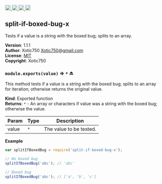 <a href="https://travis-ci.org/Xotic750/split-if-boxed-bug-x"
   title="Travis status">
<img
   src="https://travis-ci.org/Xotic750/split-if-boxed-bug-x.svg?branch=master"
   alt="Travis status" height="18"/>
</a>
<a href="https://david-dm.org/Xotic750/split-if-boxed-bug-x"
   title="Dependency status">
<img src="https://david-dm.org/Xotic750/split-if-boxed-bug-x.svg"
   alt="Dependency status" height="18"/>
</a>
<a href="https://david-dm.org/Xotic750/split-if-boxed-bug-x#info=devDependencies"
   title="devDependency status">
<img src="https://david-dm.org/Xotic750/split-if-boxed-bug-x/dev-status.svg"
   alt="devDependency status" height="18"/>
</a>
<a href="https://badge.fury.io/js/split-if-boxed-bug-x" title="npm version">
<img src="https://badge.fury.io/js/split-if-boxed-bug-x.svg"
   alt="npm version" height="18"/>
</a>
<a name="module_split-if-boxed-bug-x"></a>

## split-if-boxed-bug-x
Tests if a value is a string with the boxed bug; splits to an array.

**Version**: 1.1.1  
**Author**: Xotic750 <Xotic750@gmail.com>  
**License**: [MIT](&lt;https://opensource.org/licenses/MIT&gt;)  
**Copyright**: Xotic750  
<a name="exp_module_split-if-boxed-bug-x--module.exports"></a>

### `module.exports(value)` ⇒ <code>\*</code> ⏏
This method tests if a value is a string with the boxed bug; splits to an
array for iteration; otherwise returns the original value.

**Kind**: Exported function  
**Returns**: <code>\*</code> - An array or characters if value was a string with the boxed bug;
 otherwise the value.  

| Param | Type | Description |
| --- | --- | --- |
| value | <code>\*</code> | The value to be tested. |

**Example**  
```js
var splitIfBoxedBug = require('split-if-boxed-bug-x');

// No boxed bug
splitIfBoxedBug('abc'); // 'abc'

// Boxed bug
splitIfBoxedBug('abc'); // ['a', 'b', 'c']
```
